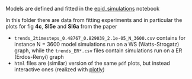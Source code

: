 Models are defined and fitted in the [epid\_simulations](../epid_simulations.ipynb) notebook

In this folder there are data from fitting experiments and in particular the plots for fig **4c**,  **SI5e** and **SI6a** from the paper


* `trends_2timesteps_0.48767_0.829039_2.1e-05_N_3600.csv` contains for instance N = 3600  model simulations run on a WS (Watts-Strogatz) graph, while the `trends_ER*.csv` files contain simulations run on a ER (Erdos-Renyi) graph
* `html` files are (similar) version of the same `pdf` plots, but instead interactive ones (realized with [plotly](https://plotly.com/python/))